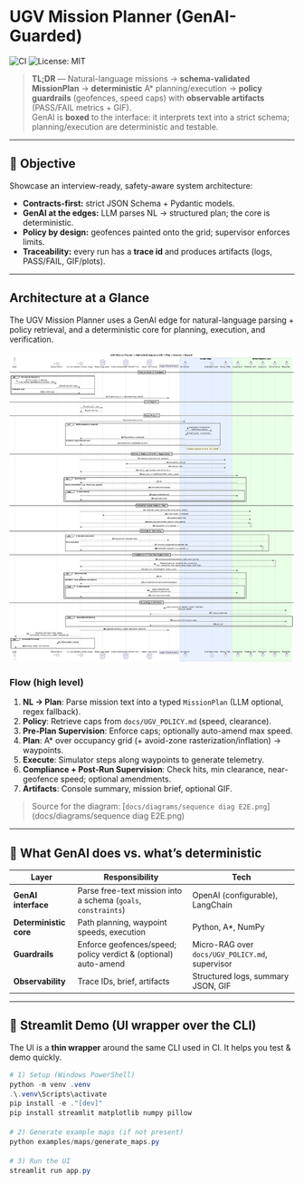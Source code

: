 # UGV Mission Planner (GenAI-Guarded)

![CI](https://github.com/YoussefLachhab/ugv-mission-planner/actions/workflows/ci.yml/badge.svg?branch=main)
![License: MIT](https://img.shields.io/badge/License-MIT-yellow.svg)

> **TL;DR** — Natural-language missions → **schema-validated MissionPlan** → **deterministic** A* planning/execution → **policy guardrails** (geofences, speed caps) with **observable artifacts** (PASS/FAIL metrics + GIF).  
> GenAI is **boxed** to the interface: it interprets text into a strict schema; planning/execution are deterministic and testable.

---

## 🎯 Objective

Showcase an interview-ready, safety-aware system architecture:

- **Contracts-first:** strict JSON Schema + Pydantic models.
- **GenAI at the edges:** LLM parses NL → structured plan; the core is deterministic.
- **Policy by design:** geofences painted onto the grid; supervisor enforces limits.
- **Traceability:** every run has a **trace id** and produces artifacts (logs, PASS/FAIL, GIF/plots).

---

## Architecture at a Glance

The UGV Mission Planner uses a GenAI edge for natural-language parsing + policy retrieval, and a deterministic core for planning, execution, and verification.

<p align="center">
  <img src="docs/diagrams/sequence diag E2E.png" alt="UGV Mission Planner — End-to-End Sequence" width="980">
</p>

### Flow (high level)
1. **NL → Plan**: Parse mission text into a typed `MissionPlan` (LLM optional, regex fallback).
2. **Policy**: Retrieve caps from `docs/UGV_POLICY.md` (speed, clearance).
3. **Pre-Plan Supervision**: Enforce caps; optionally auto-amend max speed.
4. **Plan**: A* over occupancy grid (+ avoid-zone rasterization/inflation) → waypoints.
5. **Execute**: Simulator steps along waypoints to generate telemetry.
6. **Compliance + Post-Run Supervision**: Check hits, min clearance, near-geofence speed; optional amendments.
7. **Artifacts**: Console summary, mission brief, optional GIF.

> Source for the diagram: [`docs/diagrams/sequence diag E2E.png`](docs/diagrams/sequence diag E2E.png)

---

## 🧩 What GenAI does vs. what’s deterministic

| Layer | Responsibility | Tech |
|---|---|---|
| **GenAI interface** | Parse free-text mission into a schema (`goals`, `constraints`) | OpenAI (configurable), LangChain |
| **Deterministic core** | Path planning, waypoint speeds, execution | Python, A*, NumPy |
| **Guardrails** | Enforce geofences/speed; policy verdict & (optional) auto-amend | Micro-RAG over `docs/UGV_POLICY.md`, supervisor |
| **Observability** | Trace IDs, brief, artifacts | Structured logs, summary JSON, GIF |

---

## 🚀 Streamlit Demo (UI wrapper over the CLI)

The UI is a **thin wrapper** around the same CLI used in CI. It helps you test & demo quickly.

```powershell
# 1) Setup (Windows PowerShell)
python -m venv .venv
.\.venv\Scripts\activate
pip install -e ."[dev]"
pip install streamlit matplotlib numpy pillow

# 2) Generate example maps (if not present)
python examples/maps/generate_maps.py

# 3) Run the UI
streamlit run app.py


